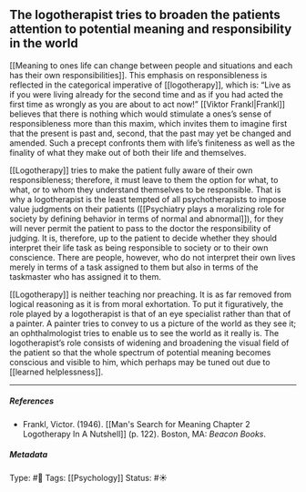 ## The logotherapist tries to broaden the patients attention to potential meaning and responsibility in the world # 

[[Meaning to ones life can change between people and situations and each has their own responsibilities]]. This emphasis on responsibleness is reflected in the categorical imperative of [[logotherapy]], which is: “Live as if you were living already for the second time and as if you had acted the first time as wrongly as you are about to act now!” [[Viktor Frankl|Frankl]] believes that there is nothing which would stimulate a ones’s sense of responsibleness more than this maxim, which invites them to imagine first that the present is past and, second, that the past may yet be changed and amended. Such a precept confronts them with life’s finiteness as well as the finality of what they make out of both their life and themselves.

[[Logotherapy]] tries to make the patient fully aware of their own responsibleness; therefore, it must leave to them the option for what, to what, or to whom they understand themselves to be responsible. That is why a logotherapist is the least tempted of all psychotherapists to impose value judgments on their patients ([[Psychiatry plays a moralizing role for society by defining behavior in terms of normal and abnormal]]), for they will never permit the patient to pass to the doctor the responsibility of judging. It is, therefore, up to the patient to decide whether they should interpret their life task as being responsible to society or to their own conscience. There are people, however, who do not interpret their own lives merely in terms of a task assigned to them but also in terms of the taskmaster who has assigned it to them.

[[Logotherapy]] is neither teaching nor preaching. It is as far removed from logical reasoning as it is from moral exhortation. To put it figuratively, the role played by a logotherapist is that of an eye specialist rather than that of a painter. A painter tries to convey to us a picture of the world as they see it; an ophthalmologist tries to enable us to see the world as it really is. The logotherapist’s role consists of widening and broadening the visual field of the patient so that the whole spectrum of potential meaning becomes conscious and visible to him, which perhaps may be tuned out due to [[learned helplessness]].

___

##### References

- Frankl, Victor. (1946). [[Man's Search for Meaning Chapter 2 Logotherapy In A Nutshell]] (p. 122). Boston, MA: _Beacon Books_. 

##### Metadata

Type: #🔴 
Tags: [[Psychology]]
Status: #☀️ 